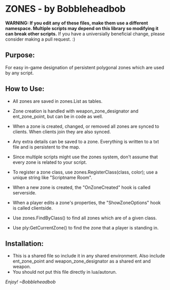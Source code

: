 # ZONES - by Bobbleheadbob #
**WARNING: If you edit any of these files, make them use a different namespace. Multiple scripts may depend on this library so modifying it can break other scripts.**
If you have a universially beneficial change, please consider making a pull request. :)

## Purpose: ##
For easy in-game designation of persistent polygonal zones which are used by any script.

## How to Use: ##
- All zones are saved in zones.List as tables.
- Zone creation is handled with weapon_zone_designator and ent_zone_point, but can be in code as well.
- When a zone is created, changed, or removed all zones are synced to clients. When clients join they are also synced.
- Any extra details can be saved to a zone. Everything is written to a txt file and is persistent to the map.

- Since multiple scripts might use the zones system, don't assume that every zone is related to your script.
- To register a zone class, use zones.RegisterClass(class, color); use a unique string like "Scriptname Room".
- When a new zone is created, the "OnZoneCreated" hook is called serverside.
- When a player edits a zone's properties, the "ShowZoneOptions" hook is called clientside.

- Use zones.FindByClass() to find all zones which are of a given class.
- Use ply:GetCurrentZone() to find the zone that a player is standing in.

## Installation: ##
- This is a shared file so include it in any shared environment. Also include ent_zone_point and weapon_zone_designator as a shared ent and weapon.
- You should not put this file directly in lua/autorun.

*Enjoy! ~Bobbleheadbob*
